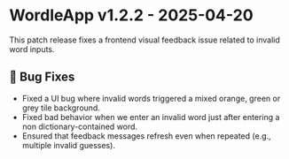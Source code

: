 # WordleApp v1.2.2 - 2025-04-20

This patch release fixes a frontend visual feedback issue related to invalid word inputs.

## 🐞 Bug Fixes

- Fixed a UI bug where invalid words triggered a mixed orange, green or grey tile background.
- Fixed bad behavior when we enter an invalid word just after entering a non dictionary-contained word.
- Ensured that feedback messages refresh even when repeated (e.g., multiple invalid guesses).